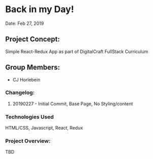 # Back in my Day!
Date: Feb 27, 2019

## Project Concept:
Simple React-Redux App as part of DigitalCraft FullStack Curriculum

## Group Members:

-   CJ Horlebein

### Changelog:

1. 20190227 - Initial Commit, Base Page, No Styling/content

### Technologies Used

HTML/CSS, Javascript, React, Redux

### Project Overview:

TBD
